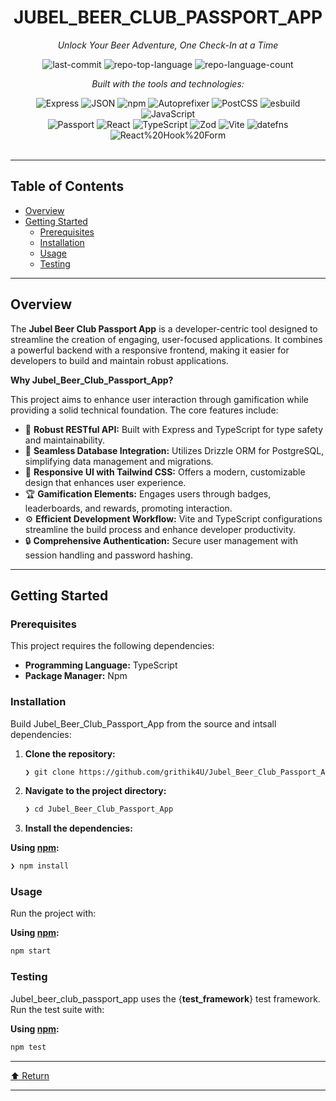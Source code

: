 <div id="top">

<!-- HEADER STYLE: CLASSIC -->
<div align="center">


# JUBEL_BEER_CLUB_PASSPORT_APP

<em>Unlock Your Beer Adventure, One Check-In at a Time</em>

<!-- BADGES -->
<img src="https://img.shields.io/github/last-commit/grithik4U/Jubel_Beer_Club_Passport_App?style=flat&logo=git&logoColor=white&color=0080ff" alt="last-commit">
<img src="https://img.shields.io/github/languages/top/grithik4U/Jubel_Beer_Club_Passport_App?style=flat&color=0080ff" alt="repo-top-language">
<img src="https://img.shields.io/github/languages/count/grithik4U/Jubel_Beer_Club_Passport_App?style=flat&color=0080ff" alt="repo-language-count">

<em>Built with the tools and technologies:</em>

<img src="https://img.shields.io/badge/Express-000000.svg?style=flat&logo=Express&logoColor=white" alt="Express">
<img src="https://img.shields.io/badge/JSON-000000.svg?style=flat&logo=JSON&logoColor=white" alt="JSON">
<img src="https://img.shields.io/badge/npm-CB3837.svg?style=flat&logo=npm&logoColor=white" alt="npm">
<img src="https://img.shields.io/badge/Autoprefixer-DD3735.svg?style=flat&logo=Autoprefixer&logoColor=white" alt="Autoprefixer">
<img src="https://img.shields.io/badge/PostCSS-DD3A0A.svg?style=flat&logo=PostCSS&logoColor=white" alt="PostCSS">
<img src="https://img.shields.io/badge/esbuild-FFCF00.svg?style=flat&logo=esbuild&logoColor=black" alt="esbuild">
<img src="https://img.shields.io/badge/JavaScript-F7DF1E.svg?style=flat&logo=JavaScript&logoColor=black" alt="JavaScript">
<br>
<img src="https://img.shields.io/badge/Passport-34E27A.svg?style=flat&logo=Passport&logoColor=white" alt="Passport">
<img src="https://img.shields.io/badge/React-61DAFB.svg?style=flat&logo=React&logoColor=black" alt="React">
<img src="https://img.shields.io/badge/TypeScript-3178C6.svg?style=flat&logo=TypeScript&logoColor=white" alt="TypeScript">
<img src="https://img.shields.io/badge/Zod-3E67B1.svg?style=flat&logo=Zod&logoColor=white" alt="Zod">
<img src="https://img.shields.io/badge/Vite-646CFF.svg?style=flat&logo=Vite&logoColor=white" alt="Vite">
<img src="https://img.shields.io/badge/datefns-770C56.svg?style=flat&logo=date-fns&logoColor=white" alt="datefns">
<img src="https://img.shields.io/badge/React%20Hook%20Form-EC5990.svg?style=flat&logo=React-Hook-Form&logoColor=white" alt="React%20Hook%20Form">

</div>
<br>

---

## Table of Contents

- [Overview](#overview)
- [Getting Started](#getting-started)
    - [Prerequisites](#prerequisites)
    - [Installation](#installation)
    - [Usage](#usage)
    - [Testing](#testing)

---

## Overview

The **Jubel Beer Club Passport App** is a developer-centric tool designed to streamline the creation of engaging, user-focused applications. It combines a powerful backend with a responsive frontend, making it easier for developers to build and maintain robust applications.

**Why Jubel_Beer_Club_Passport_App?**

This project aims to enhance user interaction through gamification while providing a solid technical foundation. The core features include:

- 🍻 **Robust RESTful API:** Built with Express and TypeScript for type safety and maintainability.
- 🥇 **Seamless Database Integration:** Utilizes Drizzle ORM for PostgreSQL, simplifying data management and migrations.
- 🎨 **Responsive UI with Tailwind CSS:** Offers a modern, customizable design that enhances user experience.
- 🏆 **Gamification Elements:** Engages users through badges, leaderboards, and rewards, promoting interaction.
- ⚙️ **Efficient Development Workflow:** Vite and TypeScript configurations streamline the build process and enhance developer productivity.
- 🔒 **Comprehensive Authentication:** Secure user management with session handling and password hashing.

---

## Getting Started

### Prerequisites

This project requires the following dependencies:

- **Programming Language:** TypeScript
- **Package Manager:** Npm

### Installation

Build Jubel_Beer_Club_Passport_App from the source and intsall dependencies:

1. **Clone the repository:**

    ```sh
    ❯ git clone https://github.com/grithik4U/Jubel_Beer_Club_Passport_App
    ```

2. **Navigate to the project directory:**

    ```sh
    ❯ cd Jubel_Beer_Club_Passport_App
    ```

3. **Install the dependencies:**

**Using [npm](https://www.npmjs.com/):**

```sh
❯ npm install
```

### Usage

Run the project with:

**Using [npm](https://www.npmjs.com/):**

```sh
npm start
```

### Testing

Jubel_beer_club_passport_app uses the {__test_framework__} test framework. Run the test suite with:

**Using [npm](https://www.npmjs.com/):**

```sh
npm test
```

---

<div align="left"><a href="#top">⬆ Return</a></div>

---
